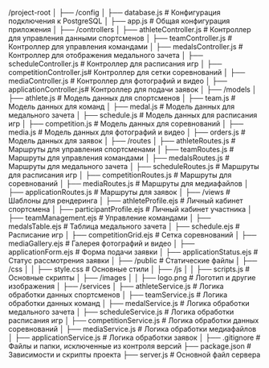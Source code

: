 /project-root
│
├── /config
│   ├── database.js         # Конфигурация подключения к PostgreSQL
│   ├── app.js              # Общая конфигурация приложения
│
├── /controllers
│   ├── athleteController.js    # Контроллер для управления данными спортсменов
│   ├── teamController.js       # Контроллер для управления командами
│   ├── medalsController.js     # Контроллер для отображения медального зачета
│   ├── scheduleController.js   # Контроллер для расписания игр
│   ├── competitionController.js# Контроллер для сетки соревнований
│   ├── mediaController.js      # Контроллер для фотографий и видео
│   ├── applicationController.js# Контроллер для подачи заявок
│
├── /models
│   ├── athlete.js          # Модель данных для спортсменов
│   ├── team.js             # Модель данных для команд
│   ├── medal.js            # Модель данных для медального зачета
│   ├── schedule.js         # Модель данных для расписания игр
│   ├── competition.js      # Модель данных для соревнований
│   ├── media.js            # Модель данных для фотографий и видео
│   ├── orders.js           # Модель данных для заявок
│
├── /routes
│   ├── athleteRoutes.js            # Маршруты для управления спортсменами
│   ├── teamRoutes.js               # Маршруты для управления командами
│   ├── medalsRoutes.js             # Маршруты для медального зачета
│   ├── scheduleRoutes.js           # Маршруты для расписания игр
│   ├── competitionRoutes.js        # Маршруты для соревнований
│   ├── mediaRoutes.js              # Маршруты для медиафайлов
│   ├── applicationRoutes.js        # Маршруты для заявок
│
├── /views                       # Шаблоны для рендеринга
│   ├── athleteProfile.ejs       # Личный кабинет спортсмена
│   ├── participantProfile.ejs   # Личный кабинет участника
│   ├── teamManagement.ejs       # Управление командами
│   ├── medalsTable.ejs          # Таблица медального зачета
│   ├── schedule.ejs             # Расписание игр
│   ├── competitionGrid.ejs      # Сетка соревнований
│   ├── mediaGallery.ejs         # Галерея фотографий и видео
│   ├── applicationForm.ejs      # Форма подачи заявки
│   ├── applicationStatus.ejs    # Статус рассмотрения заявки
│
├── /public                      # Статические файлы
│   ├── /css
│   │   ├── style.css            # Основные стили
│   ├── /js
│   │   ├── scripts.js           # Основные скрипты
│   ├── /images
│   │   ├── logo.png             # Логотип и другие изображения
│
├── /services
│   ├── athleteService.js        # Логика обработки данных спортсменов
│   ├── teamService.js           # Логика обработки данных команд
│   ├── medalService.js          # Логика обработки медального зачета
│   ├── scheduleService.js       # Логика обработки расписания игр
│   ├── competitionService.js    # Логика обработки данных соревнований
│   ├── mediaService.js          # Логика обработки медиафайлов
│   ├── applicationService.js    # Логика обработки заявок
│
├── .gitignore                   # Файлы и папки, исключенные из контроля версий
├── package.json                 # Зависимости и скрипты проекта
├── server.js                    # Основной файл сервера